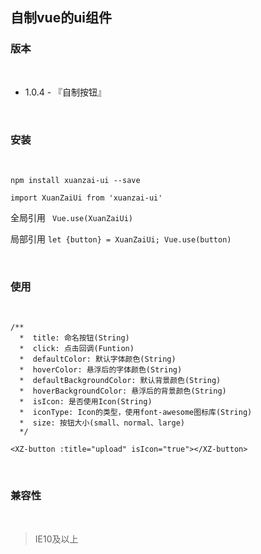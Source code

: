 ## 自制vue的ui组件


### 版本

<br/>

- 1.0.4 - 『自制按钮』

<br/>


### 安装

<br/>

```npm install xuanzai-ui --save```

```import XuanZaiUi from 'xuanzai-ui'```

全局引用 ``` Vue.use(XuanZaiUi)```

局部引用 ```let {button} = XuanZaiUi;
Vue.use(button)```

<br/>

### 使用

<br/>

```
/**
  *  title: 命名按钮(String)
  *  click: 点击回调(Funtion)
  *  defaultColor: 默认字体颜色(String)
  *  hoverColor: 悬浮后的字体颜色(String)
  *  defaultBackgroundColor: 默认背景颜色(String)
  *  hoverBackgroundColor: 悬浮后的背景颜色(String)
  *  isIcon: 是否使用Icon(String)
  *  iconType: Icon的类型，使用font-awesome图标库(String)
  *  size: 按钮大小(small、normal、large)
  */
  
<XZ-button :title="upload" isIcon="true"></XZ-button>

```

<br/>

### 兼容性

<br/>

> IE10及以上


